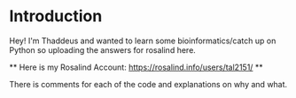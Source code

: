 # Introduction

Hey! I'm Thaddeus and wanted to learn some bioinformatics/catch up on Python so uploading the answers for rosalind here. <br>

** Here is my Rosalind Account: https://rosalind.info/users/tal2151/ ** <br>

There is comments for each of the code and explanations on why and what. <br>
